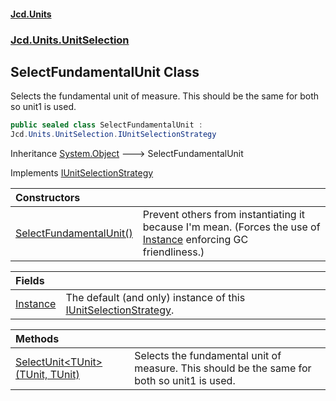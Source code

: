 #### [Jcd.Units](index.md 'index')
### [Jcd.Units.UnitSelection](Jcd.Units.UnitSelection.md 'Jcd.Units.UnitSelection')

## SelectFundamentalUnit Class

Selects the fundamental unit of measure. This should be the same for both so unit1 is used.

```csharp
public sealed class SelectFundamentalUnit :
Jcd.Units.UnitSelection.IUnitSelectionStrategy
```

Inheritance [System.Object](https://docs.microsoft.com/en-us/dotnet/api/System.Object 'System.Object') &#129106; SelectFundamentalUnit

Implements [IUnitSelectionStrategy](Jcd.Units.UnitSelection.IUnitSelectionStrategy.md 'Jcd.Units.UnitSelection.IUnitSelectionStrategy')

| Constructors | |
| :--- | :--- |
| [SelectFundamentalUnit()](Jcd.Units.UnitSelection.SelectFundamentalUnit.SelectFundamentalUnit().md 'Jcd.Units.UnitSelection.SelectFundamentalUnit.SelectFundamentalUnit()') | Prevent others from instantiating it because I'm mean. (Forces the use of [Instance](Jcd.Units.UnitSelection.SelectFundamentalUnit.Instance.md 'Jcd.Units.UnitSelection.SelectFundamentalUnit.Instance') enforcing GC<br/>friendliness.) |

| Fields | |
| :--- | :--- |
| [Instance](Jcd.Units.UnitSelection.SelectFundamentalUnit.Instance.md 'Jcd.Units.UnitSelection.SelectFundamentalUnit.Instance') | The default (and only) instance of this [IUnitSelectionStrategy](Jcd.Units.UnitSelection.IUnitSelectionStrategy.md 'Jcd.Units.UnitSelection.IUnitSelectionStrategy'). |

| Methods | |
| :--- | :--- |
| [SelectUnit&lt;TUnit&gt;(TUnit, TUnit)](Jcd.Units.UnitSelection.SelectFundamentalUnit.SelectUnit_TUnit_(TUnit,TUnit).md 'Jcd.Units.UnitSelection.SelectFundamentalUnit.SelectUnit<TUnit>(TUnit, TUnit)') | Selects the fundamental unit of measure. This should be the same for both so unit1 is used. |
